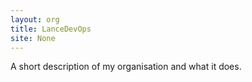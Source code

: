 ```yaml
---
layout: org
title: LanceDevOps
site: None
---
```

A short description of my organisation and what it does.